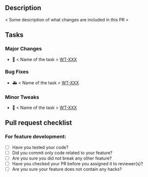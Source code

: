 ## Description

< Some description of what changes are included in this PR >

## Tasks

### Major Changes
 - :rocket: < Name of the task > [WT-XXX](link_to_the_task)

### Bug Fixes
 - :ambulance: < Name of the task > [WT-XXX](link_to_the_task)

### Minor Tweaks
 - :lipstick: < Name of the task > [WT-XXX](link_to_the_task)

## Pull request checklist

### For feature development:
- [ ] Have you tested your code?
- [ ] Did you commit only code related to your feature?
- [ ] Are you sure you did not break any other feature?
- [ ] Have you checked your PR before you assigned it to reviewer(s)?
- [ ] Are you sure your feature does not contain any hacks?
